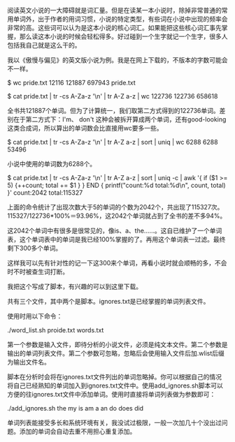 阅读英文小说的一大障碍就是词汇量。但是在读某一本小说时，除掉非常普通的常用单词外，出于作者的用词习惯，小说的特定类型，有些词在小说中出现的频率会非常的高。这些词可以认为是这本小说的核心词汇。如果能把这些核心词汇事先掌握，那么读这本小说的时候会轻松得多。好过碰到一个生字就记一个生字，很多人包括我自己就是这么干的。

我以《傲慢与偏见》的英文版小说为例。我是在网上下载的，不版本的字数可能会不一样。

$ wc pride.txt
   12116  121887  697943 pride.txt

$ cat pride.txt | tr -cs A-Za-z '\n' | tr A-Z a-z | wc
  122736  122736  658618

全书共121887个单词。但为了计算统一，我们取第二方式得到的122736单词。差别在于第二方式下：I'm、 don't 这种会被拆开算成两个单词，还有good-looking这类合成词，所以算出的单词数会比直接用wc要多一些。

$ cat pride.txt | tr -cs A-Za-z '\n' | tr A-Z a-z | sort | uniq | wc
    6288    6288   53496

小说中使用的单词数为6288个。

$ cat pride.txt | tr -cs A-Za-z '\n' | tr A-Z a-z | sort | uniq -c | awk '{ if ($1 >= 5) {++count; total += $1 } } END { printf("count:%d total:%d\n", count, total) }'
count:2042 total:115327

上面的命令统计了出现次数大于5的单词的个数为2042个，共出现了115327次。115327/122736*100%＝93.96%，这2042个单词就占到了全书的差不多94%。

这2042个单词中有很多是很常见的，像is、a、the……。这自已维护了一个单词表，这个单词表中的单词是我已经100%掌握的了。再用这个单词表一过滤。最终剩下300多个单词。

这样我可以先有针对性的记一下这300来个单词，再看小说时就会顺畅的多，不会时不时被查生词打断。

我把这个写成了脚本，有兴趣的可以到这里下载。

共有三个文件，其中两个是脚本。ignores.txt是已经掌握的单词列表文件。

使用时用以下命令：

./word_list.sh proide.txt words.txt

第一个参数是输入文件，即待分析的小说文件，必须是纯文本文件。第二个参数是输出的单词列表文件。第二个参数可忽略，忽略后会使用输入文件后加.wlist后缀为输出文件名。

脚本在分析时会将在ignores.txt文件列出的单词忽略掉。你可以根据自己的情况将自己已经熟知的单词加入到ignores.txt文件中。使用add_ignores.sh脚本可以方便的往ignores.txt文件中添加单词。使用时直接将单词列表做为参数即可：

./add_ignores.sh the my is am a an do does did

单词列表能接受多长和系统环境有关，我没试过极限，一般一次加几十个没出过问题。添加的单词会自动去重不用担心重复添加。


